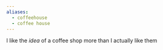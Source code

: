 ```yaml
---
aliases:
  - coffeehouse
  - coffee house
---
```

I like the *idea* of a coffee shop more than I actually like them